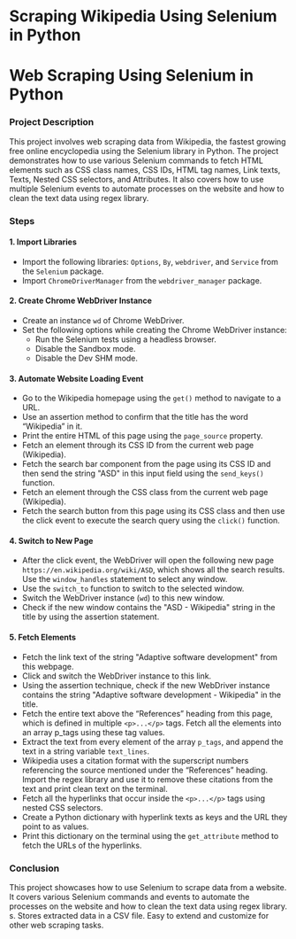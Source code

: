 # Scraping Wikipedia Using Selenium in Python
# Web Scraping Using Selenium in Python
### Project Description
This project involves web scraping data from Wikipedia, the fastest growing free online encyclopedia using the Selenium library in Python. The project demonstrates how to use various Selenium commands to fetch HTML elements such as CSS class names, CSS IDs, HTML tag names, Link texts, Texts, Nested CSS selectors, and Attributes. It also covers how to use multiple Selenium events to automate processes on the website and how to clean the text data using regex library.

### Steps
#### 1. Import Libraries
* Import the following libraries: `Options`, `By`, `webdriver`, and `Service` from the `Selenium` package.
* Import `ChromeDriverManager` from the `webdriver_manager` package.
#### 2. Create Chrome WebDriver Instance
* Create an instance `wd` of Chrome WebDriver.
* Set the following options while creating the Chrome WebDriver instance:
  * Run the Selenium tests using a headless browser.
  * Disable the Sandbox mode.
  * Disable the Dev SHM mode.
#### 3. Automate Website Loading Event
* Go to the Wikipedia homepage using the `get()` method to navigate to a URL.
* Use an assertion method to confirm that the title has the word “Wikipedia” in it.
* Print the entire HTML of this page using the `page_source` property.
* Fetch an element through its CSS ID from the current web page (Wikipedia).
* Fetch the search bar component from the page using its CSS ID and then send the string "ASD" in this input field using the `send_keys()` function.
* Fetch an element through the CSS class from the current web page (Wikipedia).
* Fetch the search button from this page using its CSS class and then use the click event to execute the search query using the `click()` function.
#### 4. Switch to New Page
* After the click event, the WebDriver will open the following new page `https://en.wikipedia.org/wiki/ASD`, which shows all the search results. Use the `window_handles` statement to select any window.
* Use the `switch_to` function to switch to the selected window.
* Switch the WebDriver instance (`wd`) to this new window.
* Check if the new window contains the "ASD - Wikipedia" string in the title by using the assertion statement.
#### 5. Fetch Elements
* Fetch the link text of the string "Adaptive software development" from this webpage.
* Click and switch the WebDriver instance to this link.
* Using the assertion technique, check if the new WebDriver instance contains the string "Adaptive software development - Wikipedia" in the title.
* Fetch the entire text above the “References” heading from this page, which is defined in multiple `<p>...</p>` tags. Fetch all the elements into an array p_tags using these tag values.
* Extract the text from every element of the array `p_tags`, and append the text in a string variable `text_lines`.
* Wikipedia uses a citation format with the superscript numbers referencing the source mentioned under the “References” heading. Import the regex library and use it to remove these citations from the text and print clean text on the terminal.
* Fetch all the hyperlinks that occur inside the `<p>...</p>` tags using nested CSS selectors.
* Create a Python dictionary with hyperlink texts as keys and the URL they point to as values.
* Print this dictionary on the terminal using the `get_attribute` method to fetch the URLs of the hyperlinks.
### Conclusion
This project showcases how to use Selenium to scrape data from a website. It covers various Selenium commands and events to automate the processes on the website and how to clean the text data using regex library. s.
Stores extracted data in a CSV file.
Easy to extend and customize for other web scraping tasks.
